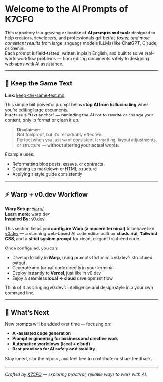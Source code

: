 # Welcome to the AI Prompts of K7CFO

This repository is a growing collection of **AI prompts and tools** designed to help creators, developers, and professionals get *better, faster, and more consistent results* from large language models (LLMs) like ChatGPT, Claude, or Gemini.  
Each prompt is field-tested, written in plain English, and built to solve real-world workflow problems — from editing documents safely to designing web apps with AI assistance.

---

## 🧠 Keep the Same Text

**Link:** [keep-the-same-text.md](https://github.com/k7cfo/ai-prompts/blob/main/keep-the-same-text.md)

This simple but powerful prompt helps **stop AI from hallucinating** when you’re editing large documents.  
It acts as a "text anchor" — reminding the AI not to rewrite or change your content, only to format or clean it up.

> **Disclaimer:**  
> Not foolproof, but it’s remarkably effective.  
> Perfect when you just want consistent formatting, layout adjustments, or structure — **without altering your actual words.**

Example uses:
- Reformatting blog posts, essays, or contracts  
- Cleaning up markdown or HTML structure  
- Applying a style guide consistently

---

## ⚡ Warp + v0.dev Workflow

**Warp Setup:** [warp/](https://github.com/k7cfo/ai-prompts/tree/main/warp)  
**Learn more:** [warp.dev](https://www.warp.dev/)  
**Inspired By:** [v0.dev](https://v0.dev/)

This section helps you **configure Warp (a modern terminal)** to behave like [v0.dev](https://v0.dev) — a stunning web-based AI code editor built on **shadcn/ui**, **Tailwind CSS**, and a **strict system prompt** for clean, elegant front-end code.

Once configured, you can:
- Develop locally in **Warp**, using prompts that mimic v0.dev’s structured output  
- Generate and format code directly in your terminal  
- Deploy instantly to **Vercel**, just like in v0.dev  
- Enjoy a seamless **local → cloud** development flow

Think of it as bringing v0.dev’s intelligence and design style into your own command line.

---

## 🚀 What’s Next

New prompts will be added over time — focusing on:
- **AI-assisted code generation**
- **Prompt engineering for business and creative work**
- **Automation workflows (local + cloud)**
- **Best practices for AI safety and stability**

Stay tuned, star the repo ⭐, and feel free to contribute or share feedback.

---

*Crafted by [K7CFO](https://github.com/k7cfo) — exploring practical, reliable ways to work with AI.*
